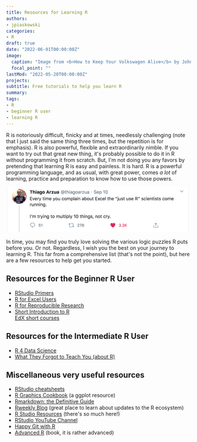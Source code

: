 ```yaml
---
title: Resources for Learning R
authors:
- jpiaskowski
categories: 
- R
draft: true
date: "2022-06-01T00:00:00Z"
image:
  caption: "Image from <b>How to Keep Your Volkswagen Alive</b> by John Muir and Gregg Tosh"
  focal_point: ""
lastMod: "2022-05-20T00:00:00Z"
projects: 
subtitle: Free tutorials to help you learn R
summary: 
tags: 
- R
- beginner R user
- learning R
---
```


R is notoriously difficult, finicky and at times, needlessly challenging (note that I just said the same thing three times, but the repetition is for emphasis). R is also powerful, flexible and extraordinarily nimble. If you want to try out that great new thing, it's probably possible to do it in R without programming it from scratch. But, I'm not doing you any favors by pretending that learning R is easy and painless. It is hard. R is a powerful programming language, and as usual, with great power, comes *a lot* of learning, practice and preparation to know how to use those powers.

![](R_is_hard.png)

In time, you may find you truly love solving the various logic puzzles R puts before you. Or not.  Regardless, I wish you the best on your journey to learning R. This far from a comprehensive list (that's not the point), but here are a few resources to help get you started. 


## Resources for the Beginner R User 


* [RStudio Primers](https://rstudio.cloud/learn/primers)   
* [R for Excel Users](https://rstudio-conf-2020.github.io/r-for-excel/])    
* [R for Reproducible Research](https://swcarpentry.github.io/r-novice-gapminder/)   
* [Short Introduction to R](https://datacarpentry.org/R-ecology-lesson/01-intro-to-r.html)   
[EdX short courses](https://www.edx.org/learn/r-programming)   


## Resources for the Intermediate R User

* [R 4 Data Science](https://r4ds.had.co.nz/)   
* [What They Forgot to Teach You (about R)](https://rstats.wtf/)   


## Miscellaneous very useful resources

* [RStudio cheatsheets](https://www.rstudio.com/resources/cheatsheets/)   
* [R Graphics Cookbook](https://r-graphics.org/) (a ggplot resource)   
* [Rmarkdown: the Definitive Guide](https://bookdown.org/yihui/rmarkdown/)   
* [Rweekly Blog](https://rweekly.org/) (great place to learn about updates to the R ecosystem)   
* [R Studio Resources](https://education.rstudio.com/learn/beginner/) (there's so much here!)    
* [RStudio YouTube Channel](https://www.youtube.com/c/RStudioPBC)   
* [Happy Git with R](https://happygitwithr.com/)   
* [Advanced R](https://adv-r.hadley.nz/) (book, it is rather advanced)   

